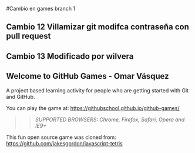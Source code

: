 #Cambio en games branch 1
## Cambio 12 Villamizar git modifca contraseña con pull request
## Cambio 13 Modificado por wilvera

## Welcome to GitHub Games - Omar Vásquez

A project based learning activity for people who are getting started with Git and GitHub.

You can play the game at: https://githubschool.github.io/github-games/

>> _*SUPPORTED BROWSERS*: Chrome, Firefox, Safari, Opera and IE9+_

This fun open source game was cloned from: https://github.com/jakesgordon/javascript-tetris
